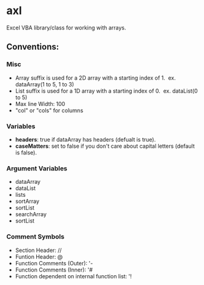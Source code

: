 # axl
Excel VBA library/class for working with arrays.

## Conventions:

### Misc
* Array suffix is used for a 2D array with a starting index of 1. &nbsp;ex. dataArray(1 to 5, 1 to 3)
* List suffix is used for a 1D array with a starting index of 0.  &nbsp;ex. dataList(0 to 5)
* Max line Width: 100
* "col" or "cols" for columns

### Variables
* **headers**: true if dataArray has headers (defualt is true). 
* **caseMatters**: set to false if you don't care about capital letters (default is false).

### Argument Variables
* dataArray
* dataList
* lists
* sortArray
* sortList
* searchArray
* sortList

### Comment Symbols
* Section Header: //
* Funtion Header: @
* Function Comments (Outer): '-
* Function Comments (Inner): '#
* Function dependent on internal function list: '!
